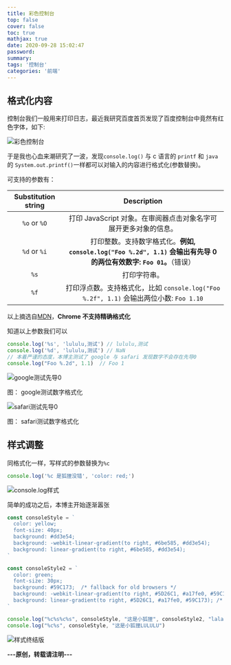 ```yaml
---
title: 彩色控制台
top: false
cover: false
toc: true
mathjax: true
date: 2020-09-28 15:02:47
password:
summary:
tags: '控制台'
categories: '前端'
---
```


## 格式化内容

控制台我们一般用来打印日志，最近我研究百度首页发现了百度控制台中竟然有红色字体，如下:

![彩色控制台](彩色控制台.png)

于是我也心血来潮研究了一波，发现`console.log()` 与 c 语言的 `printf` 和  `java` 的 `System.out.printf()`一样都可以对输入的内容进行格式化(参数替换)。

可支持的参数有：

| Substitution string |                         Description                          |
| :-----------------: | :----------------------------------------------------------: |
|    `%o` or `%O`     | 打印 JavaScript 对象。在审阅器点击对象名字可展开更多对象的信息。 |
|    `%d` or `%i`     | 打印整数。支持数字格式化。**例如, `console.log("Foo %.2d", 1.1)` 会输出有先导 0 的两位有效数字: `Foo 01`。**（错误） |
|        `%s`         |                         打印字符串。                         |
|        `%f`         | 打印浮点数。支持格式化，比如 `console.log("Foo %.2f", 1.1)` 会输出两位小数: `Foo 1.10` |

以上摘选自[MDN](https://developer.mozilla.org/zh-CN/docs/Web/API/Console#Outputting_text_to_the_console)，**Chrome 不支持精确格式化**

知道以上参数我们可以

```javascript
console.log('%s', 'lululu,测试') // lululu,测试
console.log('%d', 'lululu,测试') // NaN
// 本着严谨的态度，本博主测试了 google 与 safari 发现数字不会存在先导0 
console.log("Foo %.2d", 1.1)  // Foo 1
```

![google测试先导0](谷歌测试先导0.png)

图： google测试数字格式化

![safari测试先导0](safari测试先导0.png)

图： safari测试数字格式化

## 样式调整

同格式化一样，写样式的参数替换为`%c`

```javascript
console.log('%c 是狐狸没错', 'color: red;')
```

![console.log样式](console.log样式.png)

简单的成功之后，本博主开始逐渐嚣张

```javascript
const consoleStyle = `
  color: yellow;
  font-size: 40px;
  background: #dd3e54;
  background: -webkit-linear-gradient(to right, #6be585, #dd3e54);
  background: linear-gradient(to right, #6be585, #dd3e54);
`

const consoleStyle2 = `
  color: green;
  font-size: 30px;
  background: #59C173;  /* fallback for old browsers */
  background: -webkit-linear-gradient(to right, #5D26C1, #a17fe0, #59C173);  /* Chrome 10-25, Safari 5.1-6 */
  background: linear-gradient(to right, #5D26C1, #a17fe0, #59C173); /* W3C, IE 10+/ Edge, Firefox 16+, Chrome 26+, Opera 12+, Safari 7+ */
`

console.log("%c%s%c%s", consoleStyle, "这是小狐狸", consoleStyle2, "lalala")
console.log("%c%s", consoleStyle, "这是小狐狸LULULU")
```

![样式终结版](样式终结版.png)

**---原创，转载请注明---**
